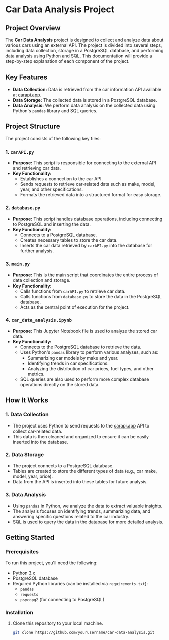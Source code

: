 # Car Data Analysis Project

## Project Overview

The **Car Data Analysis** project is designed to collect and analyze data about various cars using an external API. The project is divided into several steps, including data collection, storage in a PostgreSQL database, and performing data analysis using Python and SQL. This documentation will provide a step-by-step explanation of each component of the project.

## Key Features

- **Data Collection:** Data is retrieved from the car information API available at [carapi.app](https://carapi.app/).
- **Data Storage:** The collected data is stored in a PostgreSQL database.
- **Data Analysis:** We perform data analysis on the collected data using Python's `pandas` library and SQL queries.

## Project Structure

The project consists of the following key files:

### 1. `carAPI.py`

- **Purpose:** This script is responsible for connecting to the external API and retrieving car data.
- **Key Functionality:**
  - Establishes a connection to the car API.
  - Sends requests to retrieve car-related data such as make, model, year, and other specifications.
  - Formats the retrieved data into a structured format for easy storage.

### 2. `database.py`

- **Purpose:** This script handles database operations, including connecting to PostgreSQL and inserting the data.
- **Key Functionality:**
  - Connects to a PostgreSQL database.
  - Creates necessary tables to store the car data.
  - Inserts the car data retrieved by `carAPI.py` into the database for further analysis.

### 3. `main.py`

- **Purpose:** This is the main script that coordinates the entire process of data collection and storage.
- **Key Functionality:**
  - Calls functions from `carAPI.py` to retrieve car data.
  - Calls functions from `database.py` to store the data in the PostgreSQL database.
  - Acts as the central point of execution for the project.

### 4. `car_data_analysis.ipynb`

- **Purpose:** This Jupyter Notebook file is used to analyze the stored car data.
- **Key Functionality:**
  - Connects to the PostgreSQL database to retrieve the data.
  - Uses Python's `pandas` library to perform various analyses, such as:
    - Summarizing car models by make and year.
    - Identifying trends in car specifications.
    - Analyzing the distribution of car prices, fuel types, and other metrics.
  - SQL queries are also used to perform more complex database operations directly on the stored data.

## How It Works

### 1. Data Collection

- The project uses Python to send requests to the [carapi.app](https://carapi.app/) API to collect car-related data.
- This data is then cleaned and organized to ensure it can be easily inserted into the database.

### 2. Data Storage

- The project connects to a PostgreSQL database.
- Tables are created to store the different types of data (e.g., car make, model, year, price).
- Data from the API is inserted into these tables for future analysis.

### 3. Data Analysis

- Using `pandas` in Python, we analyze the data to extract valuable insights.
- The analysis focuses on identifying trends, summarizing data, and answering specific questions related to the car industry.
- SQL is used to query the data in the database for more detailed analysis.

## Getting Started

### Prerequisites

To run this project, you'll need the following:

- Python 3.x
- PostgreSQL database
- Required Python libraries (can be installed via `requirements.txt`):
  - `pandas`
  - `requests`
  - `psycopg2` (for connecting to PostgreSQL)

### Installation

1. Clone this repository to your local machine.
   ```bash
   git clone https://github.com/yourusername/car-data-analysis.git
   ```
